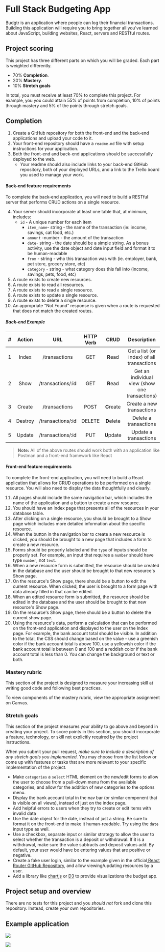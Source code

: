 # Full Stack Budgeting App

Budgtr is an application where people can log their financial transactions. Building this application will require you to bring together all you've learned about JavaScript, building websites, React, servers and RESTful routes.

## Project scoring

This project has three different parts on which you will be graded. Each part is weighted differently.

- 70% **Completion**.
- 20% **Mastery**.
- 10% **Stretch goals**

In total, you must receive at least 70% to complete this project. For example, you you could attain 55% of points from completion, 10% of points through mastery and 5% of the points through stretch goals.

## Completion

1. Create a GitHub repository for both the front-end and the back-end applications and upload your code to it.
1. Your front-end repository should have a `readme.md` file with setup instructions for your application.
1. Both the front-end and back-end applications should be successfully deployed to the web.
   - Your readme should also include links to your back-end GitHub repository, both of your deployed URLs, and a link to the Trello board you used to manage your work.

#### Back-end feature requirements

To complete the back-end application, you will need to build a RESTful server that performs CRUD actions on a single resource.

4. Your server should incorporate at least one table that, at minimum, includes:
   - `id` - A unique number for each item
     - `item_name`- string - the name of the transaction (ie: income, savings, cat food, etc.)
     - `amount` -number - the amount of the transaction
     - `date`- string - the date should be a simple string. As a bonus activity, use the date object and date input field and format it to be human-readable
     - `from` - string - who this transaction was with (ie. employer, bank, pet store, grocery store, etc)
     - `category` - string - what category does this fall into (income, savings, pets, food, etc)
1. A route exists to create new resources.
1. A route exists to read all resources.
1. A route exists to read a single resource.
1. A route exists to update a single resource.
1. A route exists to delete a single resource.
1. An appropriate "Not Found" response is given when a route is requested that does not match the created routes.

##### Back-end Example

|  #  | Action  |        URL        | HTTP Verb |    CRUD    |                  Description                   |
| :-: | :-----: | :---------------: | :-------: | :--------: | :--------------------------------------------: |
|  1  |  Index  |   /transactions   |    GET    |  **R**ead  |   Get a list (or index) of all transactions    |
|  2  |  Show   | /transactions/:id |    GET    |  **R**ead  | Get an individual view (show one transactions) |
|  3  | Create  |   /transactions   |   POST    | **C**reate |           Create a new transactions            |
|  4  | Destroy | /transactions/:id |  DELETE   | **D**elete |             Delete a transactions              |
|  5  | Update  | /transactions/:id |    PUT    | **U**pdate |             Update a transactions              |

> **Note:** All of the above routes should work both with an application like Postman and a front-end framework like React

#### Front-end feature requirements

To complete the front-end application, you will need to build a React application that allows for CRUD operations to be performed on a single resource. You will also need to display the data thoughtfully and clearly.

11. All pages should include the same navigation bar, which includes the name of the application and a button to create a new resource.
1. You should have an Index page that presents all of the resources in your database table.
1. After clicking on a single resource, you should be brought to a Show page which includes more detailed information about the specific resource.
1. When the button in the navigation bar to create a new resource is clicked, you should be brought to a new page that includes a form to create a new resource.
1. Forms should be properly labeled and the `type` of inputs should be properly set. For example, an input that requires a `number` should have type `number`, not `text`.
1. When a new resource form is submitted, the resource should be created in the database and the user should be brought to that new resource's Show page.
1. On the resource's Show page, there should be a button to edit the current resource. When clicked, the user is brought to a form page with data already filled in that can be edited.
1. When an edited resource form is submitted, the resource should be edited in the database and the user should be brought to that new resource's Show page.
1. On the resource's Show page, there should be a button to delete the current show page.
1. Using the resource's data, perform a calculation that can be performed on the front-end application and displayed to the user on the Index page. For example, the bank account total should be visible. In addition to the total, the CSS should change based on the value - use a greenish color if the bank account total is above 100, use a yellowish color if the bank account total is between 0 and 100 and a reddish color if the bank account total is less than 0. You can change the background or text or both.

### Mastery rubric

This section of the project is designed to measure your increasing skill at writing good code and following best practices.

To view components of the mastery rubric, view the appropriate assignment on Canvas.

### Stretch goals

This section of the project measures your ability to go above and beyond in creating your project. To score points in this section, you should incorporate a feature, technology, or skill not explicitly required by the project instructions.

When you submit your pull request, _make sure to include a description of any stretch goals you implemented._ You may choose from the list below or come up with features or tasks that are more relevant to your specific implementation of the project.

- Make `categories` a `select` HTML element on the new/edit forms to allow the user to choose from a pull-down menu from the available categories, and allow for the addition of new categories to the options menu.
- Display the bank account total in the nav bar (or similar component that is visible on all views), instead of just on the index page.
- Add helpful errors to users when they try to create or edit items with invalid data
- Use the date object for the date, instead of just a string. Be sure to format it on the front-end to make it human-readable. Try using the `date` input type as well.
- Use a checkbox, separate input or similar strategy to allow the user to select whether the transaction is a deposit or withdrawal. If it is a withdrawal, make sure the value subtracts and deposit values add. By default, your user would have be entering values that are positive or negative.
- Create a fake user login, similar to the example given in the official[ React Router GitHub Repository](https://github.com/remix-run/react-router/tree/dev/examples/auth), and allow viewing/updating resources by a user.
- Add a library like [chartjs](https://www.chartjs.org) or [D3](https://www.chartjs.org) to provide visualizations the budget app.

## Project setup and overview

There are no tests for this project and you _should not_ fork and clone this repository. Instead, create your own repositories.

## Example application



![](./assets/index-page.png)

![](./assets/new-page.png)